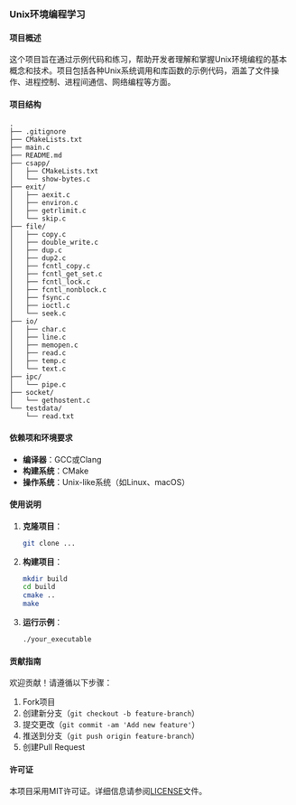 ### Unix环境编程学习

#### 项目概述
这个项目旨在通过示例代码和练习，帮助开发者理解和掌握Unix环境编程的基本概念和技术。项目包括各种Unix系统调用和库函数的示例代码，涵盖了文件操作、进程控制、进程间通信、网络编程等方面。

#### 项目结构
```
.
├── .gitignore
├── CMakeLists.txt
├── main.c
├── README.md
├── csapp/
│   ├── CMakeLists.txt
│   └── show-bytes.c
├── exit/
│   ├── aexit.c
│   ├── environ.c
│   ├── getrlimit.c
│   └── skip.c
├── file/
│   ├── copy.c
│   ├── double_write.c
│   ├── dup.c
│   ├── dup2.c
│   ├── fcntl_copy.c
│   ├── fcntl_get_set.c
│   ├── fcntl_lock.c
│   ├── fcntl_nonblock.c
│   ├── fsync.c
│   ├── ioctl.c
│   └── seek.c
├── io/
│   ├── char.c
│   ├── line.c
│   ├── memopen.c
│   ├── read.c
│   ├── temp.c
│   └── text.c
├── ipc/
│   └── pipe.c
├── socket/
│   └── gethostent.c
└── testdata/
    └── read.txt
```

#### 依赖项和环境要求
- **编译器**：GCC或Clang
- **构建系统**：CMake
- **操作系统**：Unix-like系统（如Linux、macOS）

#### 使用说明
1. **克隆项目**：
   ```bash
   git clone ...
   ```

2. **构建项目**：
   ```bash
   mkdir build
   cd build
   cmake ..
   make
   ```

3. **运行示例**：
   ```bash
   ./your_executable
   ```

#### 贡献指南
欢迎贡献！请遵循以下步骤：
1. Fork项目
2. 创建新分支（`git checkout -b feature-branch`）
3. 提交更改（`git commit -am 'Add new feature'`）
4. 推送到分支（`git push origin feature-branch`）
5. 创建Pull Request

#### 许可证
本项目采用MIT许可证。详细信息请参阅[LICENSE](LICENSE)文件。
